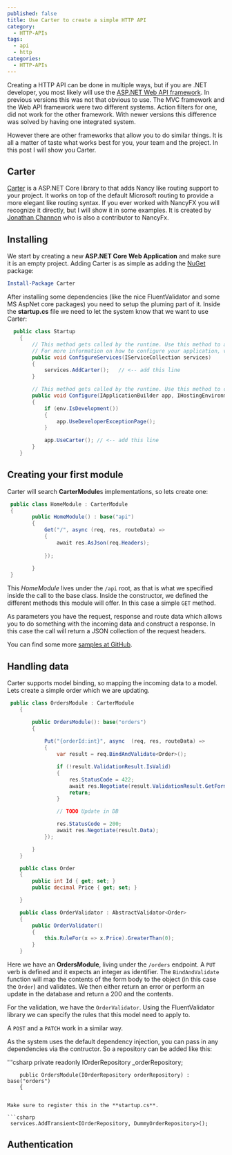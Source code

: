 ```yaml
---
published: false
title: Use Carter to create a simple HTTP API
category:
  - HTTP-APIs
tags:
  - api
  - http
categories:
  - HTTP-APIs
---
```

Creating a HTTP API can be done in multiple ways, but if you are .NET developer, you most likely will use the [ASP.NET Web API framework](https://www.asp.net/web-api). In previous versions this was not that obvious to use. The MVC framework and the Web API framework were two different systems. Action filters for one, did not work for the other framework. With newer versions this difference was solved by having one integrated system.

However there are other frameworks that allow you to do similar things. It is all a matter of taste what works best for you, your team and the project. In this post I will show you Carter.

## Carter

[Carter](https://github.com/CarterCommunity/Carter) is a ASP.NET Core library to that adds Nancy like routing support to your project. It works on top of the default Microsoft routing to provide a more elegant like routing syntax. If you ever worked with NancyFX you will recognize it directly, but I will show it in some examples. It is created by [Jonathan Channon](https://github.com/jchannon) who is also a contributor to NancyFx.

## Installing

We start by creating a new **ASP.NET Core Web Application** and make sure it is an empty project. Adding Carter is as simple as adding the [NuGet](https://www.nuget.org/packages/Carter/) package:

```powershell
Install-Package Carter
```

After installing some dependencies (like the nice FluentValidator and some MS AspNet core packages) you need to setup the pluming part of it. Inside the **startup.cs** file we need to let the system know that we want to use Carter:

```csharp
  public class Startup
    {
        // This method gets called by the runtime. Use this method to add services to the container.
        // For more information on how to configure your application, visit https://go.microsoft.com/fwlink/?LinkID=398940
        public void ConfigureServices(IServiceCollection services)
        {
            services.AddCarter();   // <-- add this line
        }

        // This method gets called by the runtime. Use this method to configure the HTTP request pipeline.
        public void Configure(IApplicationBuilder app, IHostingEnvironment env)
        {
            if (env.IsDevelopment())
            {
                app.UseDeveloperExceptionPage();
            }

            app.UseCarter(); // <-- add this line
        }
    }
```

## Creating your first module

Carter will search **CarterModule**s implementations, so lets create one:

```csharp
 public class HomeModule : CarterModule
 {
        public HomeModule() : base("api")
        {
            Get("/", async (req, res, routeData) =>
            {
                await res.AsJson(req.Headers);
               
            });
            
        }
 }
 ```
    
This _HomeModule_ lives under the `/api` root, as that is what we specified inside the call to the base class. Inside the constructor, we defined the different methods this module will offer. In this case a simple `GET` method. 

As parameters you have the request, response and route data which allows you to do something with the incoming data and construct a response. In this case the call will return a JSON collection of the request headers.

You can find some more [samples at GitHub](https://github.com/CarterCommunity/Carter/tree/master/samples).

## Handling data

Carter supports model binding, so mapping the incoming data to a model. Lets create a simple order which we are updating.

```csharp
 public class OrdersModule : CarterModule
    {

        public OrdersModule(): base("orders")
        {
            
            Put("{orderId:int}", async  (req, res, routeData) =>
            {
                var result = req.BindAndValidate<Order>();

                if (!result.ValidationResult.IsValid)
                {
                    res.StatusCode = 422;
                    await res.Negotiate(result.ValidationResult.GetFormattedErrors());
                    return;
                }

                // TODO Update in DB

                res.StatusCode = 200;
                await res.Negotiate(result.Data);
            });

        }
    }

    public class Order
    {
        public int Id { get; set; }
        public decimal Price { get; set; }

    }

    public class OrderValidator : AbstractValidator<Order>
    {
        public OrderValidator()
        {
            this.RuleFor(x => x.Price).GreaterThan(0);
        }
    }

```

Here we have an **OrdersModule**, living under the `/orders` endpoint. A `PUT` verb is defined and it expects an integer as identifier. The `BindAndValidate` function will map the contents of the form body to the object (in this case the `Order`) and validates. We then either return an error or perform an update in the database and return a 200 and the contents.

For the validation, we have the `OrderValidator`. Using the FluentValidator library we can specify the rules that this model need to apply to.

A `POST` and a `PATCH` work in a similar way.

As the system uses the default dependency injection, you can pass in any dependencies via the contructor. So a repository can be added like this:

'''csharp
  private readonly IOrderRepository _orderRepository;

        public OrdersModule(IOrderRepository orderRepository) : base("orders")
        {
```

Make sure to register this in the **startup.cs**.

```csharp
 services.AddTransient<IOrderRepository, DummyOrderRepository>();
```

## Authentication



